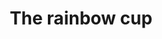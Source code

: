 ---
layout: portfolios
index: 8
title: The rainbow cup
thumb_image: /assets/images/placeholder-2.png
video_url: 'https://player.vimeo.com/video/271532594'
cliente: Mirum
agencia: 
categorias: ["direção", "animação", "2d", "design"]
description_text: 
---